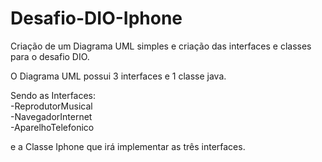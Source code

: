 # Desafio-DIO-Iphone
 Criação de um Diagrama UML simples e criação das interfaces e classes para o desafio DIO.

 O Diagrama UML possui 3 interfaces e 1 classe java.

 Sendo as Interfaces:  
 -ReprodutorMusical  
 -NavegadorInternet  
 -AparelhoTelefonico  

 e a Classe Iphone que irá implementar as três interfaces.
